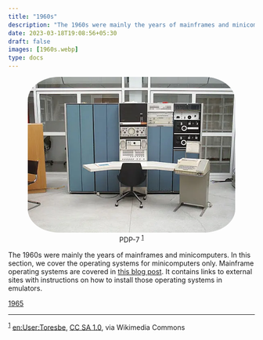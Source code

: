 ```yaml
---
title: "1960s"
description: "The 1960s were mainly the years of mainframes and minicomputers. In this section, we cover the operating systems for minicomputers only."
date: 2023-03-18T19:08:56+05:30
draft: false
images: [1960s.webp]
type: docs
---
```


<div style="text-align: center;">
<figure>
<img src="1960s.webp" alt="PDP-7" style="border-radius: 15%">
<figcaption>PDP-7 <sup><a href="#footnote1" id="1">1</a></sup></figcaption>
</figure>
</div>

The 1960s were mainly the years of mainframes and minicomputers. In this section, we cover the operating systems for minicomputers only. Mainframe operating systems are covered in [this blog post](/blog/mainframe-operating-system-of-1960s/). It contains links to external sites with instructions on how to install those operating systems in emulators.

<section class="section section-sm">
  <div class="container">
    <div class="row justify-content-center text-center">
      <div class="col-lg-5">
        <p><a class="btn btn-primary btn-lg px-4 mb-1" href="1965/" role="button">1965</a></p>
      </div>
    </div>
  </div>
</section>

<hr>

<sup><a href="#1" id="footnote1">1</a></sup> <a href="https://commons.wikimedia.org/wiki/File:Pdp7-oslo-2005.jpeg">en:User:Toresbe</a>, <a href="http://creativecommons.org/licenses/sa/1.0/">CC SA 1.0</a>, via Wikimedia Commons
